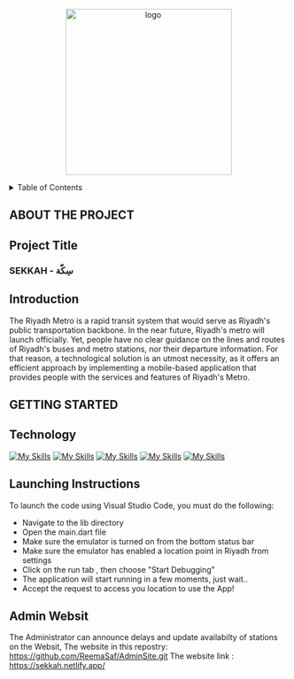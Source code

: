 <p align="center">

 <img width="300" alt="logo" src="https://user-images.githubusercontent.com/98522684/200238123-183028f8-0fe6-44f8-90d7-1a14385475f7.PNG">


</p>

<!-- TABLE OF CONTENTS -->
<details>
  <summary>Table of Contents</summary>
  <ul>
    <li>
      <a href="#about-the-project">About The Project </a>
      <ul>
       <li> <a href="#project-title">Project Title </a> </li>
       <li> <a href="#introduction"> Introduction </a> </li>
      </ul>
    </li>
    <li>
      <a href="#getting-started"> Getting Started </a>
      <ul>
        <li> <a href="#technology"> Technology </a> </li>
        <li> <a href="#launching-instructions"> Launching Instructions </a> </li>
        <li> <a href="#admin-websit"> Admin Websit </a> </li>
      </ul>
</details>

## ABOUT THE PROJECT

## Project Title
<h3> SEKKAH - سِكّة </h3>


## Introduction 

 The Riyadh Metro is a rapid transit system that would serve as Riyadh's public transportation backbone. In the near future, Riyadh's metro will launch officially. Yet, people have no clear guidance on the lines and routes of Riyadh's buses and metro stations, nor their departure information. For that reason, a technological solution is an utmost necessity, as it offers an efficient approach by implementing a mobile-based application that provides people with the services and features of Riyadh's Metro.

## GETTING STARTED
## Technology

[![My Skills](https://skillicons.dev/icons?i=flutter,dart&theme=light)](https://skillicons.dev)
[![My Skills](https://skillicons.dev/icons?i=vscode,firebase&theme=light)](https://skillicons.dev)
[![My Skills](https://skillicons.dev/icons?i=figma&theme=light)](https://skillicons.dev)
[![My Skills](https://skillicons.dev/icons?i=react&theme=light)](https://skillicons.dev) 
[![My Skills](https://skillicons.dev/icons?i=js,html,css&theme=light)](https://skillicons.dev)


## Launching Instructions

 To launch the code using Visual Studio Code, you must do the following: 

 - Navigate to the lib directory
 - Open the main.dart file
 - Make sure the emulator is turned on from the bottom status bar
 - Make sure the emulator has enabled a location point in Riyadh from settings
 - Click on the run tab , then choose "Start Debugging"
 - The application will start running in a few moments, just wait..
 - Accept the request to access you location to use the App!
 
 
## Admin Websit
The Administrator can announce delays and update availabilty of stations on the Websit, 
The website in this repostry: https://github.com/ReemaSaf/AdminSite.git
The website link : https://sekkah.netlify.app/


